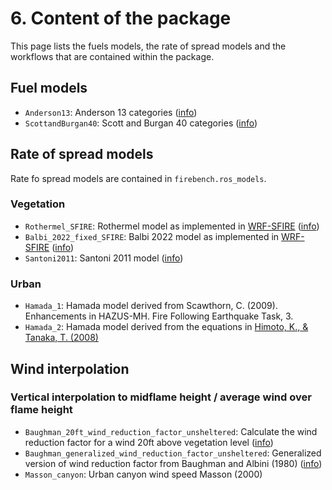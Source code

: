 # 6. Content of the package

This page lists the fuels models, the rate of spread models and the workflows that are contained within the package.

## Fuel models

- `Anderson13`: Anderson 13 categories ([info](./fire_models_info/21_fuel_models/02_Anderson.md))
- `ScottandBurgan40`: Scott and Burgan 40 categories ([info](./fire_models_info/21_fuel_models/03_SB40.md))

## Rate of spread models

Rate fo spread models are contained in `firebench.ros_models`.

### Vegetation
- `Rothermel_SFIRE`: Rothermel model as implemented in [WRF-SFIRE](https://github.com/openwfm/WRF-SFIRE) ([info](./fire_models_info/22_rate_of_spread_models/02_Rothermel.md))
- `Balbi_2022_fixed_SFIRE`: Balbi 2022 model as implemented in [WRF-SFIRE](https://github.com/openwfm/WRF-SFIRE) ([info](./fire_models_info/22_rate_of_spread_models/03_Balbi2022.md))
- `Santoni2011`: Santoni 2011 model ([info](./fire_models_info/22_rate_of_spread_models/04_Santoni2011.md))

### Urban
- `Hamada_1`: Hamada model derived from Scawthorn, C. (2009). Enhancements in HAZUS-MH. Fire Following Earthquake Task, 3.
- `Hamada_2`: Hamada model derived from the equations in [Himoto, K., & Tanaka, T. (2008)](https://doi.org/10.1016/j.firesaf.2007.12.008)

## Wind interpolation 

### Vertical interpolation to midflame height / average wind over flame height

- `Baughman_20ft_wind_reduction_factor_unsheltered`: Calculate the wind reduction factor for a wind 20ft above vegetation level ([info](./fire_models_info/23_wind_red_factor/index.md))
- `Baughman_generalized_wind_reduction_factor_unsheltered`: Generalized version of wind reduction factor from Baughman and Albini (1980) ([info](./fire_models_info/23_wind_red_factor/index.md))
- `Masson_canyon`: Urban canyon wind speed Masson (2000)

<!-- ## W0D models workflows and benchmarks

### Accuracy

### Efficiency

### Sensitivity

1. [Sensitivity to environemental variables](./workflows/sensitivity/ros_sensitivity.md) (`03_01_calc_sensitity_env_var`, `03_01_post_sensitity_env_var`) -->